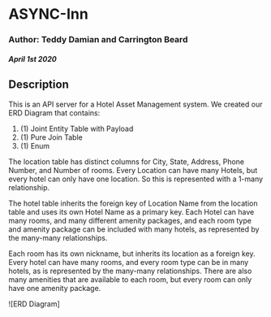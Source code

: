 # ASYNC-Inn

### Author: Teddy Damian and Carrington Beard
##### April 1st 2020
## Description
This is an API server for a Hotel Asset Management system.
We created our ERD Diagram that contains:
1. (1) Joint Entity Table with Payload
2. (1) Pure Join Table
3. (1) Enum

The location table has distinct columns for City, State, Address, Phone Number, and Number of rooms. Every Location can have many Hotels, but every hotel can only have one location. So this is represented with a 1-many relationship.

The hotel table inherits the foreign key of Location Name from the location table and uses its own Hotel Name as a primary key. Each Hotel can have many rooms, and many different amenity packages, and each room type and amenity package can be included with many hotels, as represented by the many-many relationships.

Each room has its own nickname, but inherits its location as a foreign key. Every hotel can have many rooms, and every room type can be in many hotels, as is represented by the many-many relationships. There are also many amenities that are available to each room, but every room can only have one amenity package.

![ERD Diagram]
